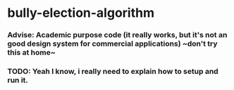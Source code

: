 # bully-election-algorithm
### Advise: Academic purpose code (it really works, but it's not an good design system for commercial applications) ~don't try this at home~
### TODO: Yeah I know, i really need to explain how to setup and run it.
